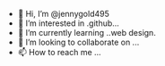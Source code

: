 - 👋 Hi, I’m @jennygold495
- 👀 I’m interested in .github...
- 🌱 I’m currently learning ..web design.
- 💞️ I’m looking to collaborate on ...
- 📫 How to reach me ...

<!---
jennygold495/jennygold495 is a ✨ special ✨ repository because its `README.md` (this file) appears on your GitHub profile.
You can click the Preview link to take a look at your changes.
--->
